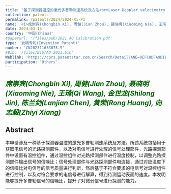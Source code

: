 ```yaml
---
title: "基于探测器温控的激光多普勒测速系统及方法<br>Laser Doppler velocimetry system and method based on detector temperature control"
collection: patents
permalink: /patents/2024/2024-Xi-P1
name: '<i>席崇宾(Chongbin Xi), 周健(Jian Zhou), 聂晓明(Xiaoming Nie), 王琦(Qi Wang), 金世龙(Shilong Jin), 陈兰剑(Lanjian Chen), 黄荣(Rong Huang), <strong>向志毅(Zhiyi Xiang)</strong></i>'
date: 2024-03-15
country: '中国(China)'
#paperurl: '/files/pub/2021 AO Calibration.pdf'
type: '发明专利(Invention Patent)'
number: 'CN202311633075.9'
#Bib: '/files/Bib/AO-2021.bib'
Weblink: 'https://cprs.patentstar.com.cn/Search/Detail?ANE=9EFC8DFA9DIE9GBB3ACA9HBABGGA9FED7BDA2BBA9GDH9CHF'
participation: 'Others'
---
```


<font color="#006400"><i>席崇宾(Chongbin Xi), 周健(Jian Zhou), 聂晓明(Xiaoming Nie), 王琦(Qi Wang), 金世龙(Shilong Jin), 陈兰剑(Lanjian Chen), 黄荣(Rong Huang), <strong>向志毅(Zhiyi Xiang)</strong></i></font>
------

**Abstract**
------
本申请涉及一种基于探测器温控的激光多普勒测速系统及方法。所述系统包括用于获取电信号的光路探测部件，以及对电信号进行处理的信号处理部件，光路探测部件中设置有温控组件，通过温控组件对光路探测部件进行温度控制，以调整光路探测部件输出信号的信噪比；信号处理部件与光路探测部件电连接，通过对应温度下的信噪比对电信号的信号质量进行判断，然后基于不符合要求的电信号对温控组件进行控制，以及对符合要求的电信号进行解算，得到待测运动表面的速度。本发明能够提升多普勒信号的信噪比，提升了对微弱信号进行探测的能力。

------